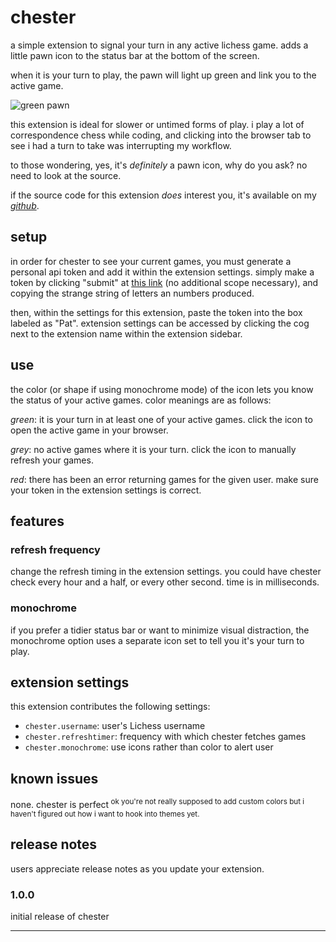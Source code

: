# chester

a simple extension to signal your turn in any active lichess game.
adds a little pawn icon to the status bar at the bottom of the screen.

when it is your turn to play, the pawn will light up green and link you to
the active game.

![green pawn](https://raw.githubusercontent.com/colin-kohli/chester/master/images/little.png)

this extension is ideal for slower or untimed forms of play. i play a lot of
correspondence chess while coding, and clicking into the browser tab to see
i had a turn to take was interrupting my workflow.

to those wondering, yes, it's *definitely* a pawn icon, why do you ask? no need to look at the source.

if the source code for this extension *does* interest you, it's available on
my *[github](https://github.com/cojoko/chester)*.

## setup

in order for chester to see your current games, you must generate a personal
api token and add it within the extension settings. simply make a token by
clicking "submit" at [this link](https://lichess.org/account/oauth/token/create?description=chester+for+vscode) (no additional scope necessary), and copying the
strange string of letters an numbers produced.

then, within the settings for this extension, paste the token into the box
labeled as "Pat". extension settings can be accessed by
clicking the cog next to the extension name within the extension sidebar.

## use

the color (or shape if using monochrome mode) of the icon lets you know the
status of your active games. color meanings are as follows:

*green*: it is your turn in at least one of your active games. click the icon
to open the active game in your browser.

*grey*: no active games where it is your turn. click the icon to manually refresh
your games.

*red*: there has been an error returning games for the given user. make sure
your token in the extension settings is correct.

## features

### refresh frequency

change the refresh timing in the extension settings. you could have chester check every hour and a half, or every other second. time is in milliseconds.

### monochrome

if you prefer a tidier status bar or want to minimize visual distraction, the
monochrome option uses a separate icon set to tell you it's your turn to play.

## extension settings

this extension contributes the following settings:

* `chester.username`: user's Lichess username
* `chester.refreshtimer`: frequency with which chester fetches games
* `chester.monochrome`: use icons rather than color to alert user

## known issues

none. chester is perfect<sup> ok you're not really supposed to add custom colors
but i haven't figured out how i want to hook into themes yet.</sup>



## release notes

users appreciate release notes as you update your extension.

### 1.0.0

initial release of chester

-----------------------------------------------------------------------------------------------------------

